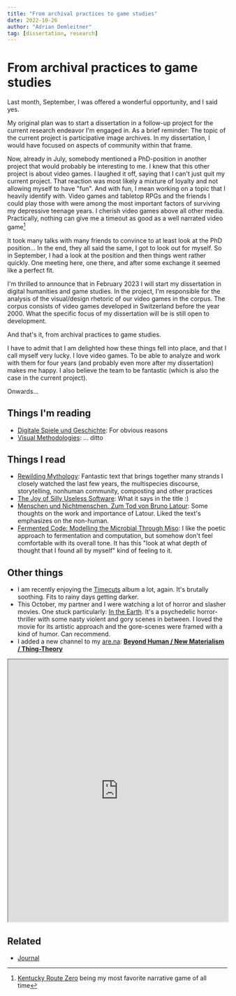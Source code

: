 ```yaml
---
title: "From archival practices to game studies"
date: 2022-10-26
author: "Adrian Demleitner"
tag: [dissertation, research]
---
```

# From archival practices to game studies
Last month, September, I was offered a wonderful opportunity, and I said yes.

My original plan was to start a dissertation in a follow-up project for the current research endeavor I'm engaged in. As a brief reminder: The topic of the current project is participative image archives. In my dissertation, I would have focused on aspects of community within that frame.

Now, already in July, somebody mentioned a PhD-position in another project that would probably be interesting to me. I knew that this other project is about video games. I laughed it off, saying that I can't just quit my current project. That reaction was most likely a mixture of loyalty and not allowing myself to have "fun". And with fun, I mean working on a topic that I heavily identify with. Video games and tabletop RPGs and the friends I could play those with were among the most important factors of surviving my depressive teenage years. I cherish video games above all other media. Practically, nothing can give me a timeout as good as a well narrated video game[^1]

It took many talks with many friends to convince to at least look at the PhD position… In the end, they all said the same, I got to look out for myself. So in September, I had a look at the position and then things went rather quickly. One meeting here, one there, and after some exchange it seemed like a perfect fit.

I'm thrilled to announce that in February 2023 I will start my dissertation in digital humanities and game studies. In the project, I'm responsible for the analysis of the visual/design rhetoric of our video games in the corpus. The corpus consists of video games developed in Switzerland before the year 2000. What the specific focus of my dissertation will be is still open to development.

And that's it, from archival practices to game studies.

I have to admit that I am delighted how these things fell into place, and that I call myself very lucky. I love video games. To be able to analyze and work with them for four years (and probably even more after my dissertation) makes me happy. I also believe the team to be fantastic (which is also the case in the current project). 

Onwards…

## Things I'm reading
- [Digitale Spiele und Geschichte](https://www.bpb.de/themen/kultur/digitale-spiele/504552/digitale-spiele-geschichte-und-erinnerungskultur/): For obvious reasons
- [Visual Methodologies](https://uk.sagepub.com/en-gb/eur/visual-methodologies/book249907): … ditto

## Things I read
- [Rewilding Mythology](https://atmos.earth/rewilding-mythology-mythmaking-climate-collapse/): Fantastic text that brings together many strands I closely watched the last few years, the multispecies discourse, storytelling, nonhuman community, composting and other practices
- [The Joy of Silly Useless Software](http://www.nathalielawhead.com/candybox/the-joy-of-silly-useless-software): What it says in the title :)
- [Menschen und Nichtmenschen. Zum Tod von Bruno Latour](https://geschichtedergegenwart.ch/menschen-und-nichtmenschen-zum-tod-von-bruno-latour/): Some thoughts on the work and importance of Latour. Liked the text's emphasizes on the non-human.
- [Fermented Code: Modelling the Microbial Through Miso](https://www.serpentinegalleries.org/art-and-ideas/fermented-code-modelling-the-microbial-through-miso/): I like the poetic approach to fermentation and computation, but somehow don't feel comfortable with its overall tone. It has this "look at what depth of thought that I found all by myself" kind of feeling to it.

## Other things
- I am recently enjoying the [Timecuts](https://whitelabrecs.bandcamp.com/album/timecuts) album a lot, again. It's brutally soothing. Fits to rainy days getting darker.
- This October, my partner and I were watching a lot of horror and slasher movies. One stuck particularly: [In the Earth](https://www.youtube.com/watch?v=3Lqkfo7IymU). It's a psychedelic horror-thriller with some nasty violent and gory scenes in between. I loved the movie for its artistic approach and the gore-scenes were framed with a kind of humor. Can recommend.
- I added a new channel to my [are.na](https://www.are.na/adrian-demleitner): **[Beyond Human / New Materialism / Thing-Theory](https://www.are.na/adrian-demleitner/beyond-human-new-materialism-thing-theory)**

<iframe src="https://www.are.na/adrian-demleitner/beyond-human-new-materialism-thing-theory" style="width: 100%; height: 600px;"></iframe>

## Related
- [Journal](pages/journal.md)

[^1]: [Kentucky Route Zero](http://kentuckyroutezero.com/) being my most favorite narrative game of all time